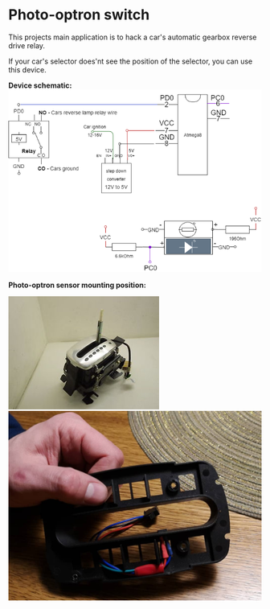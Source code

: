 # Photo-optron switch
This projects main application is to hack a car's automatic gearbox reverse drive relay.

If your car's selector does'nt see the position of the selector, you can use this device. 


**Device schematic:**
![](./schematics/photo-optron-switch.png "")

**Photo-optron sensor mounting position:**

![](./schematics/Aut_gearbox_selector.jpg)
![](./schematics/Aut_gearbox_selector_cover_with_photo_optron.png)
